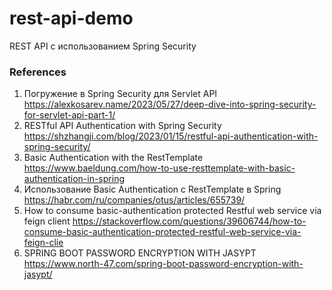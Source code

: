 # rest-api-demo
REST API с использованием Spring Security

### References
1. Погружение в Spring Security для Servlet API https://alexkosarev.name/2023/05/27/deep-dive-into-spring-security-for-servlet-api-part-1/
2. RESTful API Authentication with Spring Security https://shzhangji.com/blog/2023/01/15/restful-api-authentication-with-spring-security/
3. Basic Authentication with the RestTemplate https://www.baeldung.com/how-to-use-resttemplate-with-basic-authentication-in-spring
4. Использование Basic Authentication с RestTemplate в Spring https://habr.com/ru/companies/otus/articles/655739/
5. How to consume basic-authentication protected Restful web service via feign client https://stackoverflow.com/questions/39606744/how-to-consume-basic-authentication-protected-restful-web-service-via-feign-clie
6. SPRING BOOT PASSWORD ENCRYPTION WITH JASYPT https://www.north-47.com/spring-boot-password-encryption-with-jasypt/